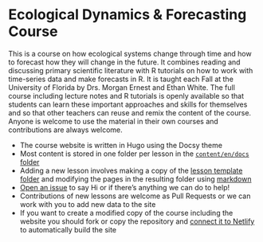 # Ecological Dynamics & Forecasting Course

This is a course on how ecological systems change through time and how to forecast how they will change in the future.
It combines reading and discussing primary scientific literature with R tutorials on how to work with time-series data and make forecasts in R.
It is taught each Fall at the University of Florida by Drs. Morgan Ernest and Ethan White.
The full course including lecture notes and R tutorials is openly available so that students can learn these important approaches and skills for themselves and so that other teachers can reuse and remix the content of the course.
Anyone is welcome to use the material in their own courses and contributions are always welcome.

* The course website is written in Hugo using the Docsy theme
* Most content is stored in one folder per lesson in the [`content/en/docs` folder](https://github.com/weecology/forecasting-course/tree/master/content/en/docs)
* Adding a new lesson involves making a copy of the [lesson template folder](https://github.com/weecology/forecasting-course/tree/master/content/en/docs/LessonTemplate) and modifying the pages in the resulting folder using [markdown](https://www.markdownguide.org/)
* [Open an issue](https://github.com/weecology/forecasting-course/issues/new) to say Hi or if there’s anything we can do to help!
* Contributions of new lessons are welcome as Pull Requests or we can work with you to add new data to the site
* If you want to create a modified copy of the course including the website you should fork or copy the repository and [connect it to Netlify](https://gohugo.io/hosting-and-deployment/hosting-on-netlify/) to automatically build the site
